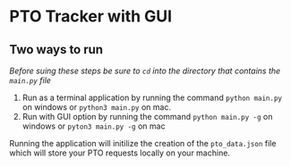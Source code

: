# PTO Tracker with GUI

## Two ways to run

*Before suing these steps be sure to `cd` into the directory that contains the `main.py` file*

1. Run as a terminal application by running the command `python main.py` on windows or `python3 main.py` on mac.
2. Run with GUI option by running the command `python main.py -g` on windows or `pyton3 main.py -g` on mac

Running the application will initilize the creation of the `pto_data.json` file which will store your PTO requests locally on your machine.
